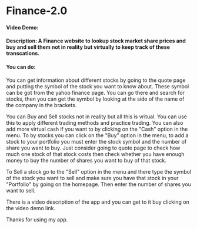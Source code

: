 # Finance-2.0
#### Video Demo:  <URL HERE>
#### Description: A Finance website to lookup stock market share prices and buy and sell them not in reality but virtually to keep track of these transcations.
#### You can do:
You can get information about different stocks by going to the quote page and putting the symbol of the stock you want to know about. These symbol can be got from the 
yahoo finance page. You can go there and search for stocks, then you can get the symbol by looking at the side of the name of the company in the brackets.

You can Buy and Sell stocks not in reality but all this is vritual. You can use this to apply different trading methods and practice trading. You can also add more
virtual cash if you want to by clicking on the "Cash" option in the menu. To by stocks you can click on the "Buy" option in the menu, to add a stock to your portfolio
you must enter the stock symbol and the number of share you want to buy. Just consider going to quote page to check how much one stock of that stock costs then check
whether you have enough money to buy the number of shares you want to buy of that stock.

To Sell a stock go to the "Sell" option in the menu and there type the symbol of the stock you want to sell and make sure you have that stock in your "Portfolio" by
going on the homepage. Then enter the number of shares you want to sell.
    
There is a video description of the app and you can get to it buy clicking on the video demo link.

Thanks for using my app.
